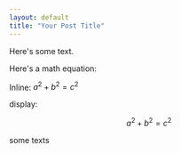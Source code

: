 ```yaml
---
layout: default
title: "Your Post Title"
---
```


Here's some text.

Here's a math equation:

Inline: $a^2 + b^2 = c^2$

display: 

$$a^2 + b^2 = c^2$$

some texts
